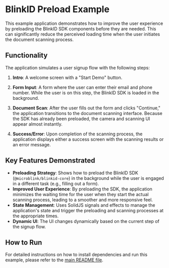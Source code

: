 # BlinkID Preload Example

This example application demonstrates how to improve the user experience by preloading the BlinkID SDK components before they are needed. This can significantly reduce the perceived loading time when the user initiates the document scanning process.

## Functionality

The application simulates a user signup flow with the following steps:

1.  **Intro**: A welcome screen with a "Start Demo" button.

2.  **Form Input**: A form where the user can enter their email and phone number. While the user is on this step, the BlinkID SDK is loaded in the background.

3.  **Document Scan**: After the user fills out the form and clicks "Continue," the application transitions to the document scanning interface. Because the SDK has already been preloaded, the camera and scanning UI appear almost instantly.

4.  **Success/Error**: Upon completion of the scanning process, the application displays either a success screen with the scanning results or an error message.

## Key Features Demonstrated

- **Preloading Strategy**: Shows how to preload the BlinkID SDK (`@microblink/blinkid-core`) in the background while the user is engaged in a different task (e.g., filling out a form).
- **Improved User Experience**: By preloading the SDK, the application minimizes the waiting time for the user when they start the actual scanning process, leading to a smoother and more responsive feel.
- **State Management**: Uses SolidJS signals and effects to manage the application's state and trigger the preloading and scanning processes at the appropriate times.
- **Dynamic UI**: The UI changes dynamically based on the current step of the signup flow.

## How to Run

For detailed instructions on how to install dependencies and run this example, please refer to the [main README file](./../README.md).
